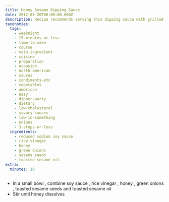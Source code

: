 ```yaml
---
title: Honey Sesame Dipping Sauce
date: 2012-01-20T00:00:00.000Z
description: Recipe recommends serving this dipping sauce with grilled sweet potatoes.
taxonomies:
  tags:
    - weeknight
    - 15-minutes-or-less
    - time-to-make
    - course
    - main-ingredient
    - cuisine
    - preparation
    - occasion
    - north-american
    - sauces
    - condiments-etc
    - vegetables
    - american
    - easy
    - dinner-party
    - dietary
    - low-cholesterol
    - savory-sauces
    - low-in-something
    - onions
    - 3-steps-or-less
  ingredients:
    - reduced sodium soy sauce
    - rice vinegar
    - honey
    - green onions
    - sesame seeds
    - toasted sesame oil
extra:
  minutes: 10
---
```

 - In a small bowl , combine soy sauce , rice vinegar , honey , green onions , toasted sesame seeds and toasted sesame oil
 - Stir until honey dissolves
